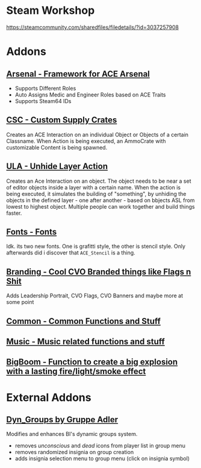# Steam Workshop
https://steamcommunity.com/sharedfiles/filedetails/?id=3037257908


# Addons

## [Arsenal - Framework for ACE Arsenal](/addons/arsenal/readme.md)
- Supports Different Roles
- Auto Assigns Medic and Engineer Roles based on ACE Traits
- Supports Steam64 IDs

## [CSC - Custom Supply Crates](/addons/csc/readme.md)
Creates an ACE Interaction on an individual Object or Objects of a certain Classname.
When Action is being executed, an AmmoCrate with customizable Content is being spawned.

## [ULA - Unhide Layer Action](/addons/ula/readme.md)
Creates an Ace Interaction on an object. The object needs to be near a set of editor objects inside a layer with a certain name.
When the action is being executed, it simulates the building of "something", by unhiding the objects in the defined layer - one after another - based on bbjects ASL from lowest to highest object.
Multiple people can work together and build things faster.

## [Fonts - Fonts](/addons/fonts/readme.md)
Idk. its two new fonts. One is grafitti style, the other is stencil style. Only afterwards did i discover that `ACE_Stencil` is a thing.

## [Branding - Cool CVO Branded things like Flags n Shit](/addons/branding/readme.md)
Adds Leadership Portrait, CVO Flags, CVO Banners and maybe more at some point

## [Common - Common Functions and Stuff](/addons/common/readme.md)
## [Music - Music related functions and stuff](/addons/music/readme.md)
## [BigBoom - Function to create a big explosion with a lasting fire/light/smoke effect](/addons/bigBoom/readme.md)


# External Addons
## [Dyn_Groups by Gruppe Adler](/addons/dyn_groups/readme.md)
Modifies and enhances BI's dynamic groups system.

* removes *unconscious* and *dead* icons from player list in group menu
* removes randomized insignia on group creation
* adds insignia selection menu to group menu (click on insignia symbol)


